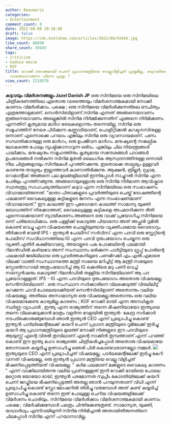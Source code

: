```yaml
---
author: Beaumaris
categories:
- Entertainment
comment_count: 0
date: 2022-08-08 10:28:08
draft: false
image: https://cdn.boolokam.com/articles/2022/08/hkkkk.jpg
like_count: 88890
share_count: 39445
tags:
- criticism
- kaduva movie
- KGF
title: റോക്കി തോക്കുമായി ചെന്ന് പ്രധാനമന്ത്രിയെ വെല്ലുവിളിച്ചത് പ്രശ്നമില്ല, കടുവയിലെ
  ഡയലോഗാണോ പിന്നെ പ്രശ്നം ?
view_count: 2210570
---
```


**കടുവയും വിമർശനങ്ങളും** **Jazel Danish JP** ഒരു സിനിമയെ ഒരു സിനിമയിലെ ചിത്രീകരണത്തിലെ ഏതൊരു വശത്തെയും വിമർശനാത്മകമായി നോക്കി കാണാം വിമർശിക്കാം. പക്ഷെ ; ഒരു സിനിമയെ വിമർശിക്കുന്നതിലെ ഔചിത്യം എത്രത്തോളമാണ്. സെൻസിബിളാണ്.സിനിമ എന്നത് അങ്ങനെയാവണം ഇങ്ങനെയാവണം അല്ലെങ്കിൽ സിനിമ നിർമ്മിക്കുന്നതിന് എങ്ങനെ നിർമിക്കണം എന്നതിന് കൃത്യമായ മാർഗ രേഖകളൊന്നും തന്നെയില്ല. സിനിമ ഒരു സമൂഹത്തിന് നേരെ പിടിക്കുന്ന കണ്ണാടിയാണ്, പൊളിറ്റിക്കൽ കറക്ടനസിനുള്ള ഒന്നാണ് എന്നൊക്കെ പറയാം എങ്കിലും സിനിമ ഒരു വ്യവസായമാണ്. പണം സമ്പാതിക്കാനുള്ള ഒരു മാർഗം, ഒരു ഉപജീവന മാർഗം. മനുഷ്യന്റെ സങ്കല്പിക ലോകത്തെ പോലും സൃഷ്ടിക്കാനാവുന്ന ഒരിടം. എങ്കിലും ചില നിയന്ത്രങ്ങൾ പാലിക്കാം. മനുഷ്യനും സമൂഹത്തിനും കൃത്യമായ സന്ദേശങ്ങൾ പാഠങ്ങൾ ഉപദേശങ്ങൾ നൽകുന്ന സിനിമ മുതൽ ലൈംഗിക ആസ്വദനത്തിനുള്ള ഒന്നായി നീല ചിത്രങ്ങളായും സിനിമകൾ പുറത്തിറക്കുന്നു. ഇതൊക്കെ താല്പര്യം ഉള്ളവർ കാണുന്നു താല്പര്യം ഇല്ലാത്തവർ കാണാതിരിക്കുന്നു. ആക്ഷൻ, ത്രില്ലർ, ഡ്രാമ, റൊമാന്റിക് അങ്ങനെ പല മുഖങ്ങളിലായി ഇന്നിപ്പോൾ നാച്ചുറൽ സിനിമ എന്ന പേരിലും പുറത്തിറങ്ങുന്നു. അങ്ങനെയുള്ളൊരു ഒരു സിനിമ നിർമാണ ആവിഷ്കാര സ്വാതന്ത്ര്യ സാഹചര്യത്തിലാണ് കടുവ എന്ന സിനിമയിലെ ഒരു സംഭാഷണം വിവാദമായിരുന്നത്. "മാതാ പിതാക്കളുടെ പ്രവർത്തിയുടെ ചെയ്ത് ദോഷത്തിന്റെ ഫലമാണ് വൈകല്യമുള്ള കുട്ടികളുടെ ജനനം എന്ന സംഭാഷണമാണ് വിവാദമായത്." ഈ കാലത്ത് ഈ പുരോഗമന കാലത്ത് സാമാന്യ യുക്തി ബോധത്തിന് നിരക്കാത്തത്, വൈകല്യമുള്ള കുട്ടികളെ അപമാനിക്കുന്ന രീതി എന്നൊക്കെയാണ് ന്യായീകരണം.അങ്ങനെ ഒരു വാക്ക് പ്രയോഗിച്ച സിനിമയെ ഒന്ന് പരിശോധിക്കാം. ഒരു പള്ളിക്ക് കൊടുത്ത പിയാനൊ അത് അച്ഛൻ റൂമിൽ കൊണ്ട് വെച്ചു എന്ന വിഷയത്തെ ചൊല്ലിയുണ്ടായ വ്യക്തിപരമായ വൈരാഗ്യം തീർക്കാൻ വേണ്ടി IPS - ഇന്ത്യൻ പോലീസ് സർവിസ് എന്ന പദവി ഒരു സ്റ്റേറ്റിന്റെ പോലീസ് സംവിധാനത്തിലെ IG എന്ന പദവി ദുരുപയോഗം ചെയ്യുന്ന ഒരു വ്യക്തി.എതിർ കക്ഷിയാവട്ടെ, അയാളുടെ പക പോക്കലിന്റെ ഫലമായി റിമാൻഡിൽ കഴിയവേ അന്ന് സംസ്ഥാനം ഭരിക്കുന്ന പാർട്ടിയുടെ ഗ്രൂപ്പ് പോരിന്റെ ഫലമായി ജയിലിലായ ഒരു പ്രവർത്തകനിലൂടെ പണമിറക്കി എം.എൽ.എമാരെ വിലക്ക് വാങ്ങി സംസ്ഥാനത്തെ മന്ത്രി സഭയെ മറിച്ചിട്ട് ആ മന്ത്രി സഭയുടെ സ്പോൺസറായി അതുപയോഗിച്ച് ആ IG ക്കെതിരെ മറു പണി വെച്ച് സസ്പെൻഷനും കൊടുത്ത് റിമാൻഡിൽ തള്ളിയ സിനിമയിലാണ് ആ പദ പ്രയോഗമുള്ളത്. IPS - IG എന്ന പദവിയുടെ ദുരുപയോഗം അതൊരു വിഷയമല്ല സെൻസിബിലാണ് . ഒരു സംസ്ഥാന സർക്കാരിനെ വിലക്കെടുത്ത് വിരലിലിട്ട് കറക്കുന്ന ചാവി പോലെയാക്കിയത് സെൻസിബിളാണ് അതൊന്നും വലിയ വിഷയമല്ല. അതിലെ അസാമാന്യത ഒരു വിഷയമല്ല.അതൊന്നും ഒരു വലിയ വിഷയമാക്കേണ്ട കാര്യമില്ല കാരണം ; KGF റോക്കി ഭായി എന്ന അനധികൃത സ്വർണ്ണ വ്യാപാരി , ഇന്ത്യ എന്ന രാജ്യത്തിന്‌ തന്നെ ഭീഷണിയായോ ഇന്ത്യയെ തന്നെ വിലക്കെടുക്കാൻ മാത്രം വളർന്ന വേളയിൽ ഇന്ത്യൻ- കേന്ദ്ര സർക്കാർ നടപടിക്കൊരുങ്ങുമ്പോൾ ഞാൻ ഇന്ത്യൻ CEO എന്ന് പ്രഖ്യാപിച്ചു കൊണ്ട് ഇന്ത്യൻ പാർലിമെന്റിലേക്ക് കയറി ചെന്ന് പ്രധാന മന്ത്രിയുടെ റൂമിലേക്ക് ഇടിച്ചു കയറി ആ പ്രധാനമന്ത്രിയുടെ മുഖത്ത് നോക്കി നിങ്ങളുടെ ഈ പദവിയുടെ ആയുസ്സ് എന്റെ വിരൽ തുമ്പിലാണ് എന്റെ നാക്കിൻ തുമ്പത്താണ് എന്ന് പറഞ്ഞ് കൊണ്ട് ഈ ഇന്ത്യ മഹാ രാജ്യത്തെ ചിത്രീകരിച്ചപ്പോൾ അതൊരു വിഷയമായേ തോന്നാതെ കയ്യടിച്ചു ഉത്സാഹിച്ചു ഞെരി പിരി കൊണ്ടവരാണല്ലോ നമ്മൾ. ![](https://cdn.boolokam.com/articles/2022/08/hkkkk.jpg)ഇന്ത്യയുടെ CEO എന്ന് പ്രഖ്യാപിച്ചത് വിഷയമല്ല, പാർലമെന്റിലേക്ക് ഇടിച്ചു കേറി വന്നത് വിഷയമല്ല, ഒരു ഇന്ത്യൻ പ്രധാന മന്ത്രിയെ വെല്ലു വിളിച്ചത് ഭീഷണിപ്പെടുത്തിയത് വിഷയമല്ല. " കർമ ഫലമാണ് മക്കളുടെ വൈകല്യ കാരണം " എന്ന് വാക്കിലായിരുന്നു വലിയ പ്രശ്‌നമുള്ളത്.ഇനി റോക്കി ഭായിയെ പോലെ മറ്റൊരു യോയോ ഭായ്, ഇന്ത്യൻ പരമോന്നത സുപ്രീം കോടതിയിലേക്ക് കയറി ചെന്ന് ജഡ്ജിയെ ഭീഷണിപ്പെടുത്തി അതല്ല ഞാൻ പറയുന്നതാണ് വിധി എന്ന് പ്രഖ്യാപിച്ചു കൊണ്ട് സ്ലോ മോഷനിൽ തിരിച്ചു വരുമ്പോൾ അത് കണ്ട് കയ്യടിച്ച് ഉത്സാഹിച്ചു കൊണ്ട് തന്നെ ഇത് പോലുള്ള ചെറിയ വിഷയങ്ങളിലേക്ക് വിമർശനം ചൊരിയും. സിനിമയെ വിമർശിക്കാം വിമർശനാത്മകമായി കാണാം പക്ഷെ ; വിമർഷിക്കുമ്പോൾ പലതും ചിന്തിക്കേണ്ടതുണ്ട്. സാമാന്യത, യുക്തി, യാഥാർഥ്യം എന്നിവയിലൂന്നി സിനിമ നിർമിച്ചാൽ അതായിതീരുന്നതിനെ ചിലപ്പോൾ സിനിമ എന്ന് പറയാനാവില്ല.